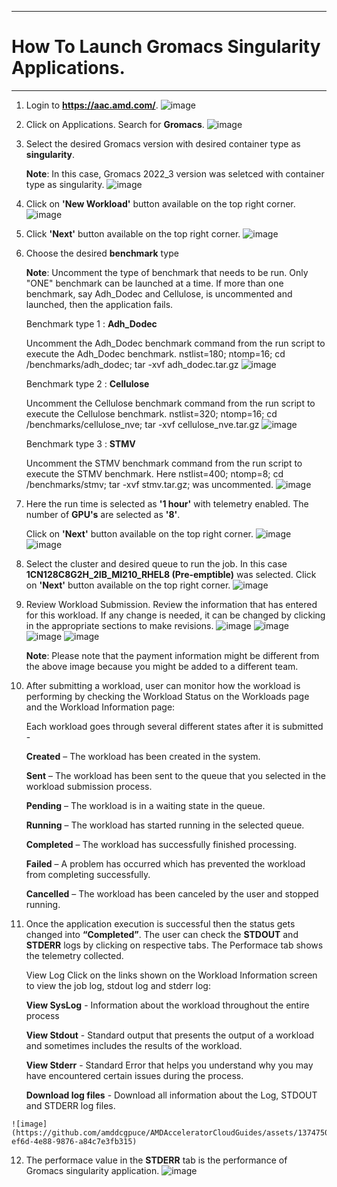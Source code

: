 ***

# How To Launch Gromacs Singularity Applications.

***
1. Login to **https://aac.amd.com/**.
  ![image](https://github.com/amddcgpuce/AMDAcceleratorCloudGuides/assets/137475062/d62dc96e-e37a-42b3-9b0e-72445014a621)

2. Click on Applications. Search for **Gromacs**.
  ![image](https://github.com/amddcgpuce/AMDAcceleratorCloudGuides/assets/137475004/604d39d8-e532-4ba6-8710-fde299532a09)

3. Select the desired Gromacs version with desired container type as **singularity**.

   **Note**: In this case, Gromacs 2022_3 version was seletced with container type as singularity.
   ![image](https://github.com/amddcgpuce/AMDAcceleratorCloudGuides/assets/137475004/59d310df-98af-4510-85a8-9bbcd6d2aae6)

4. Click on **'New Workload'** button available on the top right corner.
  ![image](https://github.com/amddcgpuce/AMDAcceleratorCloudGuides/assets/137475004/f537e6c2-7d75-433f-a497-038b1e5153a5)

5. Click **'Next'** button available on the top right corner.
   ![image](https://github.com/amddcgpuce/AMDAcceleratorCloudGuides/assets/137475004/2323ea6f-ea88-4281-bd5f-4115c0dc05bf)

6. Choose the desired **benchmark** type

   **Note**: Uncomment the type of benchmark that needs to be run. Only "ONE" benchmark can be launched at a time. If more 
   than one benchmark, say Adh_Dodec and Cellulose, is uncommented and launched, then the application fails.

   Benchmark type 1 : **Adh_Dodec**

   Uncomment the Adh_Dodec benchmark command from the run script to execute the Adh_Dodec benchmark.
   nstlist=180; ntomp=16; cd /benchmarks/adh_dodec; tar -xvf adh_dodec.tar.gz
   ![image](https://github.com/amddcgpuce/AMDAcceleratorCloudGuides/assets/137475004/d7d5b24b-528a-4f19-85a1-513dfba6da33)

   Benchmark type 2 : **Cellulose**
   
   Uncomment the Cellulose benchmark command from the run script to execute the Cellulose benchmark.
   nstlist=320; ntomp=16; cd /benchmarks/cellulose_nve; tar -xvf cellulose_nve.tar.gz
   ![image](https://github.com/amddcgpuce/AMDAcceleratorCloudGuides/assets/137475004/0cce3cf4-3ac3-4b3e-a824-e16cda772fc1)

   
   Benchmark type 3 : **STMV**

   Uncomment the STMV benchmark command from the run script to execute the STMV benchmark.
   Here nstlist=400; ntomp=8; cd /benchmarks/stmv; tar -xvf stmv.tar.gz; was uncommented.
   ![image](https://github.com/amddcgpuce/AMDAcceleratorCloudGuides/assets/137475004/ce295445-de0b-49fd-a229-47f405e19262)
   
7. Here the run time is selected as **'1 hour'** with telemetry enabled. The number of **GPU's** are selected as **'8'**.

    Click on **'Next'** button available on the top right corner.
    ![image](https://github.com/amddcgpuce/AMDAcceleratorCloudGuides/assets/137475004/a49a1a9e-8ebd-4d05-924a-94a8fc196a21)
    ![image](https://github.com/amddcgpuce/AMDAcceleratorCloudGuides/assets/137475004/0310dc93-9766-4ece-9d69-02207101a265)

8. Select the cluster and desired queue to run the job. In this case **1CN128C8G2H_2IB_MI210_RHEL8 (Pre-emptible)** was 
   selected. Click on **'Next'** button available on the top right corner.
   ![image](https://github.com/amddcgpuce/AMDAcceleratorCloudGuides/assets/137475004/633f304b-e706-4c0f-87fb-1ef28850f621)

9. Review Workload Submission. Review the information that has entered for this workload. If any change is needed, it can 
   be changed by clicking in the appropriate sections to make revisions.
   ![image](https://github.com/amddcgpuce/AMDAcceleratorCloudGuides/assets/137475004/99e03c25-d273-4769-b9f9-589a900101ba)
   ![image](https://github.com/amddcgpuce/AMDAcceleratorCloudGuides/assets/137475004/9a8df735-bb44-4a21-8566-57e60f63b6dc)
   ![image](https://github.com/amddcgpuce/AMDAcceleratorCloudGuides/assets/137475004/f0d32676-61cd-49a1-8dca-743e08af14ed)
   ![image](https://github.com/amddcgpuce/AMDAcceleratorCloudGuides/assets/137475004/01f83a03-c0ab-40e0-b461-4e09e59a4b84)

   **Note**: Please note that the payment information might be different from the above image because you might be added 
   to a different team.

10. After submitting a workload, user can monitor how the workload is performing by checking the Workload Status 
    on the Workloads page and the Workload Information page:
    
    Each workload goes through several different states after it is submitted -

    **Created** – The workload has been created in the system.

    **Sent** – The workload has been sent to the queue that you selected in the workload submission process.

    **Pending** – The workload is in a waiting state in the queue.

    **Running** – The workload has started running in the selected queue.

    **Completed** – The workload has successfully finished processing.

    **Failed** – A problem has occurred which has prevented the workload from completing successfully.

    **Cancelled** – The workload has been canceled by the user and stopped running.

11.  Once the application execution is successful then the status gets changed into **“Completed”**. The user can check the 
     **STDOUT** and **STDERR** logs by clicking on respective tabs. The Performace tab shows the telemetry collected.

     View Log Click on the links shown on the Workload Information screen to view the job log, stdout log and stderr log:

     **View SysLog** - Information about the workload throughout the entire process

     **View Stdout** - Standard output that presents the output of a workload and sometimes includes the results of the 
     workload.

     **View Stderr** - Standard Error that helps you understand why you may have encountered certain issues during the 
     process.

     **Download log files** - Download all information about the Log, STDOUT and STDERR log files.

    ![image](https://github.com/amddcgpuce/AMDAcceleratorCloudGuides/assets/137475004/1b4744ae-ef6d-4e88-9876-a84c7e3fb315)

12.  The performace value in the **STDERR** tab is the performance of Gromacs singularity application.
     ![image](https://github.com/amddcgpuce/AMDAcceleratorCloudGuides/assets/137475004/44421288-3098-4071-84bb-d5495da7dbc9)
